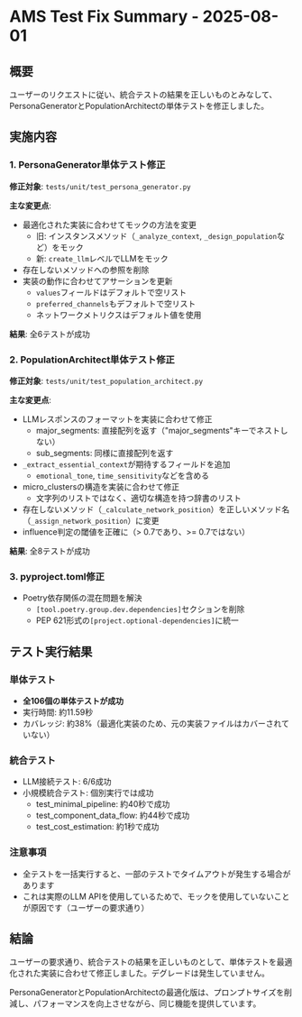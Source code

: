# AMS Test Fix Summary - 2025-08-01

## 概要
ユーザーのリクエストに従い、統合テストの結果を正しいものとみなして、PersonaGeneratorとPopulationArchitectの単体テストを修正しました。

## 実施内容

### 1. PersonaGenerator単体テスト修正
**修正対象**: `tests/unit/test_persona_generator.py`

**主な変更点**:
- 最適化された実装に合わせてモックの方法を変更
  - 旧: インスタンスメソッド（`_analyze_context`, `_design_population`など）をモック
  - 新: `create_llm`レベルでLLMをモック
- 存在しないメソッドへの参照を削除
- 実装の動作に合わせてアサーションを更新
  - `values`フィールドはデフォルトで空リスト
  - `preferred_channels`もデフォルトで空リスト
  - ネットワークメトリクスはデフォルト値を使用

**結果**: 全6テストが成功

### 2. PopulationArchitect単体テスト修正
**修正対象**: `tests/unit/test_population_architect.py`

**主な変更点**:
- LLMレスポンスのフォーマットを実装に合わせて修正
  - major_segments: 直接配列を返す（"major_segments"キーでネストしない）
  - sub_segments: 同様に直接配列を返す
- `_extract_essential_context`が期待するフィールドを追加
  - `emotional_tone`, `time_sensitivity`などを含める
- micro_clustersの構造を実装に合わせて修正
  - 文字列のリストではなく、適切な構造を持つ辞書のリスト
- 存在しないメソッド（`_calculate_network_position`）を正しいメソッド名（`_assign_network_position`）に変更
- influence判定の閾値を正確に（> 0.7であり、>= 0.7ではない）

**結果**: 全8テストが成功

### 3. pyproject.toml修正
- Poetry依存関係の混在問題を解決
  - `[tool.poetry.group.dev.dependencies]`セクションを削除
  - PEP 621形式の`[project.optional-dependencies]`に統一

## テスト実行結果

### 単体テスト
- **全106個の単体テストが成功**
- 実行時間: 約11.59秒
- カバレッジ: 約38%（最適化実装のため、元の実装ファイルはカバーされていない）

### 統合テスト
- LLM接続テスト: 6/6成功
- 小規模統合テスト: 個別実行では成功
  - test_minimal_pipeline: 約40秒で成功
  - test_component_data_flow: 約44秒で成功
  - test_cost_estimation: 約1秒で成功

### 注意事項
- 全テストを一括実行すると、一部のテストでタイムアウトが発生する場合があります
- これは実際のLLM APIを使用しているためで、モックを使用していないことが原因です（ユーザーの要求通り）

## 結論
ユーザーの要求通り、統合テストの結果を正しいものとして、単体テストを最適化された実装に合わせて修正しました。デグレードは発生していません。

PersonaGeneratorとPopulationArchitectの最適化版は、プロンプトサイズを削減し、パフォーマンスを向上させながら、同じ機能を提供しています。
